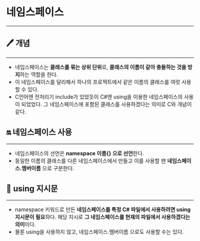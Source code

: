 # 네임스페이스

---

## 🖊️ 개념

---

- 네임스페이스는 **클래스를 묶는 상위 단위**로, **클래스의 이름이 같아 충돌하는 것을 방지**하는 역할을 한다.
- 이 네임스페이스를 달리해서 하나의 프로젝트에서 같은 이름의 클래스를 여럿 사용할 수 있다.
- C언어엔 전처리기 include가 있었듯이 C#엔 using을 이용한 네임스페이스의 사용이 되었었다. 그 네임스페이스에 포함된 클래스를 사용하겠다는 의미로 C와 개념이 같다.

## 🔛 네임스페이스 사용

---

- 네임스페이스의 선언은 **namespace 이름{} 으로 선언**한다.
- 동일한 이름의 클래스를 다른 네임스페이스에서 만들고 이를 사용할 땐 **네임스페이스.멤버이름** 으로 구분한다.

## 📛 using 지시문

---

- namespace 키워드로 만든 **네임스페이스를 특정 C# 파일에서 사용하려면 using 지시문이 필요**하다. 해당 지시로 **그 네임스페이스를 현재의 파일에서 사용하겠다는 의미**이다.
- 물론 using을 사용하지 않고, 네임스페이스.멤버이름 으로도 사용할 수는 있다.